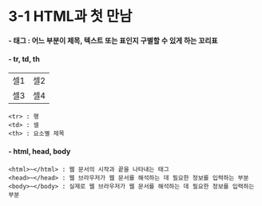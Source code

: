# 3-1 HTML과 첫 만남
#### - 태그 : 어느 부분이 제목, 텍스트 또는 표인지 구별할 수 있게 하는 꼬리표
#### - tr, td, th
<table>
    <tr>
      <td>셀1</td>
      <td>셀2</td>
    </tr>
    <tr>
      <td>셀3</td>
      <td>셀4</td>
    </tr>
  </table>
  
```
<tr> : 행
<td> : 셀
<th> : 요소별 제목
```
#### - html, head, body
```
<html>~</html> : 웹 문서의 시작과 끝을 나타내는 태그
<head>~</head> : 웹 브라우저가 웹 문서를 해석하는 데 필요한 정보를 입력하는 부분
<body>~</body> : 실제로 웹 브라우저가 웹 문서를 해석하는 데 필요한 정보를 입력하는 부분
```
